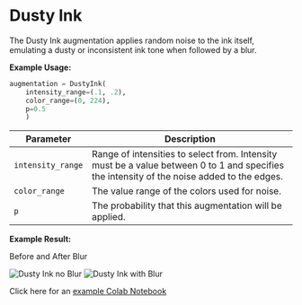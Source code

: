 # Dusty Ink

The Dusty Ink augmentation applies random noise to the ink itself, emulating a dusty or inconsistent ink tone when followed by a blur.

**Example Usage:**

```python
augmentation = DustyInk(
	intensity_range=(.1, .2),
	color_range=(0, 224),
	p=0.5
    )
```

| Parameter         | Description                                                                                                                                |
|-------------------|--------------------------------------------------------------------------------------------------------------------------------------------|
| `intensity_range` | Range of intensities to select from. Intensity must be a value between 0 to 1 and specifies the intensity of the noise added to the edges. |
| `color_range`     | The value range of the colors used for noise.                                                                                              |
| `p`               | The probability that this augmentation will be applied.                                                                                    |

**Example Result:**

Before and After Blur

![Dusty Ink no Blur](../../images/Augmentations/DustyInk.png)
![Dusty Ink with Blur](../../images/Augmentations/DustyInkBlur.png)

Click here for an [example Colab Notebook](https://colab.research.google.com/drive/1vpuBElXkvhjzf3Z0Ou9ew1GwD7gRd5Ac?usp=sharing)
